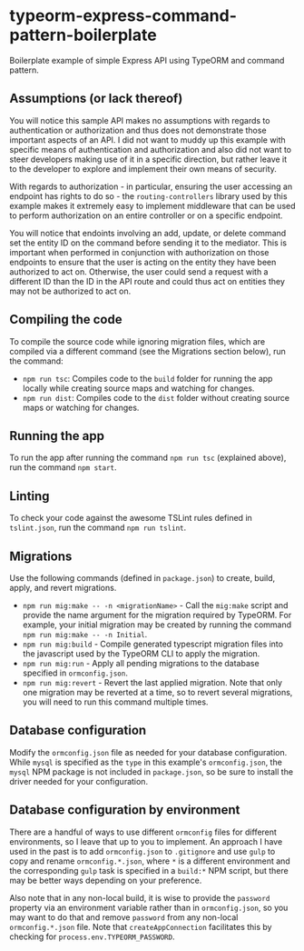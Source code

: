 # typeorm-express-command-pattern-boilerplate
Boilerplate example of simple Express API using TypeORM and command pattern.

## Assumptions (or lack thereof)
You will notice this sample API makes no assumptions with regards to authentication or authorization and thus does not demonstrate those important aspects of an API. I did not want to muddy up this example with specific means of authentication and authorization and also did not want to steer developers making use of it in a specific direction, but rather leave it to the developer to explore and implement their own means of security.

With regards to authorization - in particular, ensuring the user accessing an endpoint has rights to do so - the `routing-controllers` library used by this example makes it extremely easy to implement middleware that can be used to perform authorization on an entire controller or on a specific endpoint.

You will notice that endoints involving an add, update, or delete command set the entity ID on the command before sending it to the mediator. This is important when performed in conjunction with authorization on those endpoints to ensure that the user is acting on the entity they have been authorized to act on. Otherwise, the user could send a request with a different ID than the ID in the API route and could thus act on entities they may not be authorized to act on.

## Compiling the code
To compile the source code while ignoring migration files, which are compiled via a different command (see the Migrations section below), run the command:

* `npm run tsc`: Compiles code to the `build` folder for running the app locally while creating source maps and watching for changes.
* `npm run dist`: Compiles code to the `dist` folder without creating source maps or watching for changes.

## Running the app
To run the app after running the command `npm run tsc` (explained above), run the command `npm start`.

## Linting
To check your code against the awesome TSLint rules defined in `tslint.json`, run the command `npm run tslint`.

## Migrations
Use the following commands (defined in `package.json`) to create, build, apply, and revert migrations.

* `npm run mig:make -- -n <migrationName>` - Call the `mig:make` script and provide the name argument for the migration required by TypeORM. For example, your initial migration may be created by running the command `npm run mig:make -- -n Initial`.
* `npm run mig:build` - Compile generated typescript migration files into the javascript used by the TypeORM CLI to apply the migration.
* `npm run mig:run` - Apply all pending migrations to the database specified in `ormconfig.json`.
* `npm run mig:revert` - Revert the last applied migration. Note that only one migration may be reverted at a time, so to revert several migrations, you will need to run this command multiple times.

## Database configuration
Modify the `ormconfig.json` file as needed for your database configuration. While `mysql` is specified as the `type` in this example's `ormconfig.json`, the `mysql` NPM package is not included in `package.json`, so be sure to install the driver needed for your configuration.

## Database configuration by environment
There are a handful of ways to use different `ormconfig` files for different environments, so I leave that up to you to implement. An approach I have used in the past is to add `ormconfig.json` to `.gitignore` and use `gulp` to copy and rename `ormconfig.*.json`, where `*` is a different environment and the corresponding `gulp` task is specified in a `build:*` NPM script, but there may be better ways depending on your preference.

Also note that in any non-local build, it is wise to provide the `password` property via an environment variable rather than in `ormconfig.json`, so you may want to do that and remove `password` from any non-local `ormconfig.*.json` file. Note that `createAppConnection` facilitates this by checking for `process.env.TYPEORM_PASSWORD`.